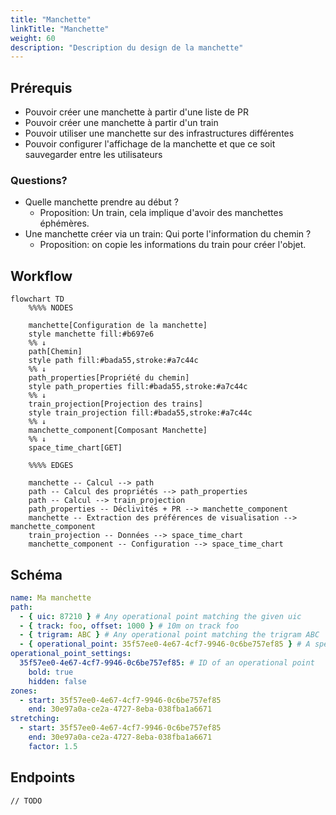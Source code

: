 ```yaml
---
title: "Manchette"
linkTitle: "Manchette"
weight: 60
description: "Description du design de la manchette"
---
```



## Prérequis

- Pouvoir créer une manchette à partir d'une liste de PR
- Pouvoir créer une manchette à partir d'un train
- Pouvoir utiliser une manchette sur des infrastructures différentes
- Pouvoir configurer l'affichage de la manchette et que ce soit sauvegarder entre les utilisateurs

### Questions?

- Quelle manchette prendre au début ?
  - Proposition: Un train, cela implique d'avoir des manchettes éphémères.
- Une manchette créer via un train: Qui porte l'information du chemin ?
  - Proposition: on copie les informations du train pour créer l'objet.


## Workflow

```mermaid
flowchart TD
    %%%% NODES

    manchette[Configuration de la manchette]
    style manchette fill:#b697e6
    %% ↓
    path[Chemin]
    style path fill:#bada55,stroke:#a7c44c
    %% ↓
    path_properties[Propriété du chemin]
    style path_properties fill:#bada55,stroke:#a7c44c
    %% ↓
    train_projection[Projection des trains]
    style train_projection fill:#bada55,stroke:#a7c44c
    %% ↓
    manchette_component[Composant Manchette]
    %% ↓
    space_time_chart[GET]

    %%%% EDGES

    manchette -- Calcul --> path
    path -- Calcul des propriétés --> path_properties
    path -- Calcul --> train_projection
    path_properties -- Déclivités + PR --> manchette_component
    manchette -- Extraction des préférences de visualisation --> manchette_component
    train_projection -- Données --> space_time_chart
    manchette_component -- Configuration --> space_time_chart
```

## Schéma

```yaml
name: Ma manchette
path:
  - { uic: 87210 } # Any operational point matching the given uic
  - { track: foo, offset: 1000 } # 10m on track foo
  - { trigram: ABC } # Any operational point matching the trigram ABC
  - { operational_point: 35f57ee0-4e67-4cf7-9946-0c6be757ef85 } # A specified operational point
operational_point_settings:
  35f57ee0-4e67-4cf7-9946-0c6be757ef85: # ID of an operational point
    bold: true
    hidden: false
zones:
  - start: 35f57ee0-4e67-4cf7-9946-0c6be757ef85
    end: 30e97a0a-ce2a-4727-8eba-038fba1a6671
stretching:
  - start: 35f57ee0-4e67-4cf7-9946-0c6be757ef85
    end: 30e97a0a-ce2a-4727-8eba-038fba1a6671
    factor: 1.5
```

## Endpoints

```
// TODO
```
